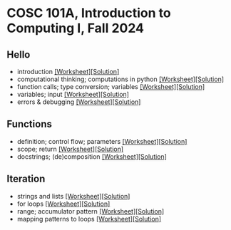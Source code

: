 # COSC 101A, Introduction to Computing I, Fall 2024


## Hello
* introduction [[Worksheet]](2024-08-29.worksheet.html)[[Solution]](2024-08-29.solution.html)
* computational thinking; computations in python [[Worksheet]](2024-09-02.worksheet.html)[[Solution]](2024-09-02.solution.html)
* function calls; type conversion; variables [[Worksheet]](2024-09-04.worksheet.html)[[Solution]](2024-09-04.solution.html)
* variables; input [[Worksheet]](2024-09-06.worksheet.html)[[Solution]](2024-09-06.solution.html)
* errors & debugging [[Worksheet]](2024-09-09.worksheet.html)[[Solution]](2024-09-09.solution.html)

## Functions
* definition; control flow; parameters [[Worksheet]](2024-09-11.worksheet.html)[[Solution]](2024-09-11.solution.html)
* scope; return [[Worksheet]](2024-09-13.worksheet.html)[[Solution]](2024-09-13.solution.html)
* docstrings; (de)composition [[Worksheet]](2024-09-16.worksheet.html)[[Solution]](2024-09-16.solution.html)

## Iteration
* strings and lists [[Worksheet]](2024-09-18.worksheet.html)[[Solution]](2024-09-18.solution.html)
* for loops [[Worksheet]](2024-09-20.worksheet.html)[[Solution]](2024-09-20.solution.html)
* range; accumulator pattern [[Worksheet]](2024-09-23.worksheet.html)[[Solution]](2024-09-23.solution.html)
* mapping patterns to loops [[Worksheet]](2024-09-25.worksheet.html)[[Solution]](2024-09-25.solution.html)
